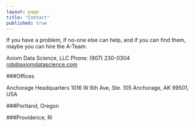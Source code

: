 ```yaml
---
layout: page
title: "Contact"
published: true
---
```


If you have a problem, if no-one else can help, and if you can find them, maybe you can hire the A-Team.

Axiom Data Science, LLC
Phone: (907) 230-0304
rob@axiomdatascience.com

###Offices

Anchorage Headquarters
1016 W 6th Ave, Ste. 105
Anchorage, AK 99501, USA

###Portland, Oregon

###Providence, RI
